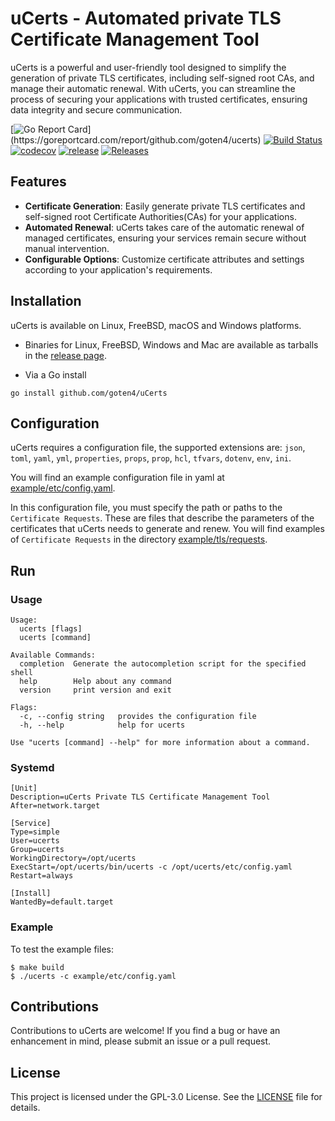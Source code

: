 # uCerts - Automated private TLS Certificate Management Tool

uCerts is a powerful and user-friendly tool designed to simplify the generation of private TLS certificates,
including self-signed root CAs, and manage their automatic renewal. With uCerts, you can streamline the process of
securing your applications with trusted certificates, ensuring data integrity and secure communication.

[![Go Report Card](https://goreportcard.com/badge/github.com/goten4/ucerts?)](https://goreportcard.com/report/github.com/goten4/ucerts)
[![Build Status](https://github.com/goten4/ucerts/actions/workflows/go.yml/badge.svg)](https://github.com/goten4/ucerts/actions)
[![codecov](https://codecov.io/gh/goten4/ucerts/graph/badge.svg?token=LDW52PRVSN)](https://codecov.io/gh/goten4/ucerts)
[![release](https://img.shields.io/github/release-pre/goten4/ucerts.svg)](https://github.com/goten4/ucerts/releases)
[![Releases](https://img.shields.io/github/downloads/goten4/ucerts/total.svg)](https://github.com/goten4/ucerts/releases)

## Features

- **Certificate Generation**: Easily generate private TLS certificates and self-signed root Certificate Authorities(CAs) for your applications.
- **Automated Renewal**: uCerts takes care of the automatic renewal of managed certificates, ensuring your services remain secure without manual intervention.
- **Configurable Options**: Customize certificate attributes and settings according to your application's requirements.

## Installation

uCerts is available on Linux, FreeBSD, macOS and Windows platforms.

* Binaries for Linux, FreeBSD, Windows and Mac are available as tarballs in the [release page](https://github.com/goten4/ucerts/releases).

* Via a Go install
```shell
go install github.com/goten4/uCerts
```

## Configuration

uCerts requires a configuration file, the supported extensions are: `json`, `toml`, `yaml`, `yml`, `properties`,
`props`, `prop`, `hcl`, `tfvars`, `dotenv`, `env`, `ini`.

You will find an example configuration file in yaml at [example/etc/config.yaml](example/etc/config.yaml).

In this configuration file, you must specify the path or paths to the `Certificate Requests`. These are files that
describe the parameters of the certificates that uCerts needs to generate and renew. You will find examples of
`Certificate Requests` in the directory [example/tls/requests](example/tls/requests).

## Run

### Usage

```shell
Usage:
  ucerts [flags]
  ucerts [command]

Available Commands:
  completion  Generate the autocompletion script for the specified shell
  help        Help about any command
  version     print version and exit

Flags:
  -c, --config string   provides the configuration file
  -h, --help            help for ucerts

Use "ucerts [command] --help" for more information about a command.
```

### Systemd

```shell
[Unit]
Description=uCerts Private TLS Certificate Management Tool
After=network.target

[Service]
Type=simple
User=ucerts
Group=ucerts
WorkingDirectory=/opt/ucerts
ExecStart=/opt/ucerts/bin/ucerts -c /opt/ucerts/etc/config.yaml
Restart=always

[Install]
WantedBy=default.target
```

### Example

To test the example files:

```shell
$ make build
$ ./ucerts -c example/etc/config.yaml
```

## Contributions

Contributions to uCerts are welcome! If you find a bug or have an enhancement in mind, please submit an issue or a pull request.

## License

This project is licensed under the GPL-3.0 License. See the [LICENSE](LICENSE) file for details.
